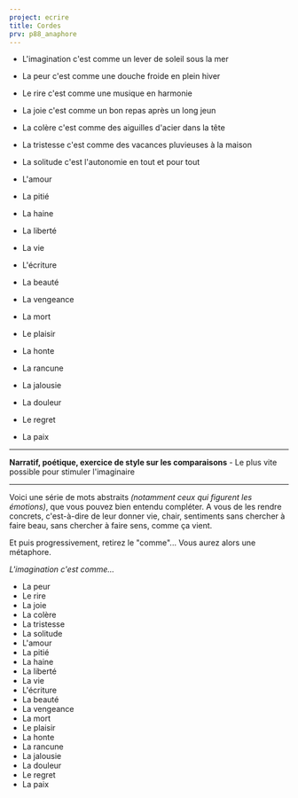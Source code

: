 ```yaml
---
project: ecrire
title: Cordes
prv: p88_anaphore
---
```


* L'imagination c'est comme un lever de soleil sous la mer
* La peur c'est comme une douche froide en plein hiver
* Le rire c'est comme une musique en harmonie
* La joie c'est comme un bon repas après un long jeun
* La colère c'est comme des aiguilles d'acier dans la tête
* La tristesse c'est comme des vacances pluvieuses à la maison
* La solitude c'est l'autonomie en tout et pour tout
 
* L'amour
* La pitié
* La haine
* La liberté
* La vie
* L'écriture
* La beauté
* La vengeance
* La mort
* Le plaisir
* La honte
* La rancune
* La jalousie
* La douleur
* Le regret
* La paix
---
**Narratif, poétique, exercice de style sur les comparaisons** - Le plus vite possible pour stimuler l'imaginaire

---
Voici une série de mots abstraits _(notamment ceux qui figurent les émotions)_, que vous pouvez bien entendu compléter. A vous de les rendre concrets, c'est-à-dire de leur donner vie, chair, sentiments sans chercher à faire beau, sans chercher à faire sens, comme ça vient.

Et puis progressivement, retirez le "comme"... Vous aurez alors une métaphore.

_L'imagination c'est comme..._
* La peur
* Le rire
* La joie
* La colère
* La tristesse
* La solitude
* L'amour
* La pitié
* La haine
* La liberté
* La vie
* L'écriture
* La beauté
* La vengeance
* La mort
* Le plaisir
* La honte
* La rancune
* La jalousie
* La douleur
* Le regret
* La paix